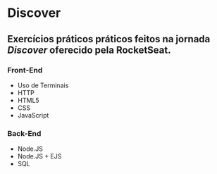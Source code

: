 # Discover

## Exercícios práticos práticos feitos na jornada *Discover* oferecido pela RocketSeat.

### Front-End

* Uso de Terminais 
* HTTP
* HTML5
* CSS
* JavaScript
### Back-End

* Node.JS
* Node.JS + EJS
* SQL
